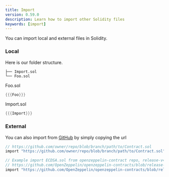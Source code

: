```yaml
---
title: Import
version: 0.59.0
description: Learn how to import other Solidity files
keywords: [import]
---
```


You can import local and external files in Solidity.

### Local

Here is our folder structure.

```
├── Import.sol
└── Foo.sol
```

Foo.sol

```rust
{{{Foo}}}
```

Import.sol

```rust
{{{Import}}}
```

### External

You can also import from [GitHub](https://github.com) by simply copying the url

```rust
// https://github.com/owner/repo/blob/branch/path/to/Contract.sol
import "https://github.com/owner/repo/blob/branch/path/to/Contract.sol";

// Example import ECDSA.sol from openzeppelin-contract repo, release-v4.5 branch
// https://github.com/OpenZeppelin/openzeppelin-contracts/blob/release-v4.5/contracts/utils/cryptography/ECDSA.sol
import "https://github.com/OpenZeppelin/openzeppelin-contracts/blob/release-v4.5/contracts/utils/cryptography/ECDSA.sol";
```
